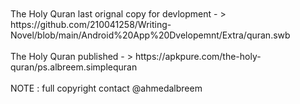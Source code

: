 </br>
</br>
The Holy Quran last orignal copy for devlopment  - > 
https://github.com/210041258/Writing-Novel/blob/main/Android%20App%20Dvelopemnt/Extra/quran.swb
</br>
</br>
The Holy Quran published  - > 
https://apkpure.com/the-holy-quran/ps.albreem.simplequran
</br>
</br>
NOTE : full copyright contact @ahmedalbreem
</br></br>
